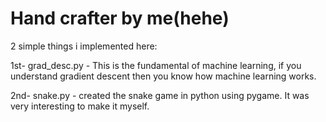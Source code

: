 # Hand crafter by me(hehe)

2 simple things i implemented here:

1st- grad_desc.py - This is the fundamental of machine learning, if you understand gradient descent then you know how machine learning works.

2nd- snake.py - created the snake game in python using pygame. It was very interesting to make it myself. 
